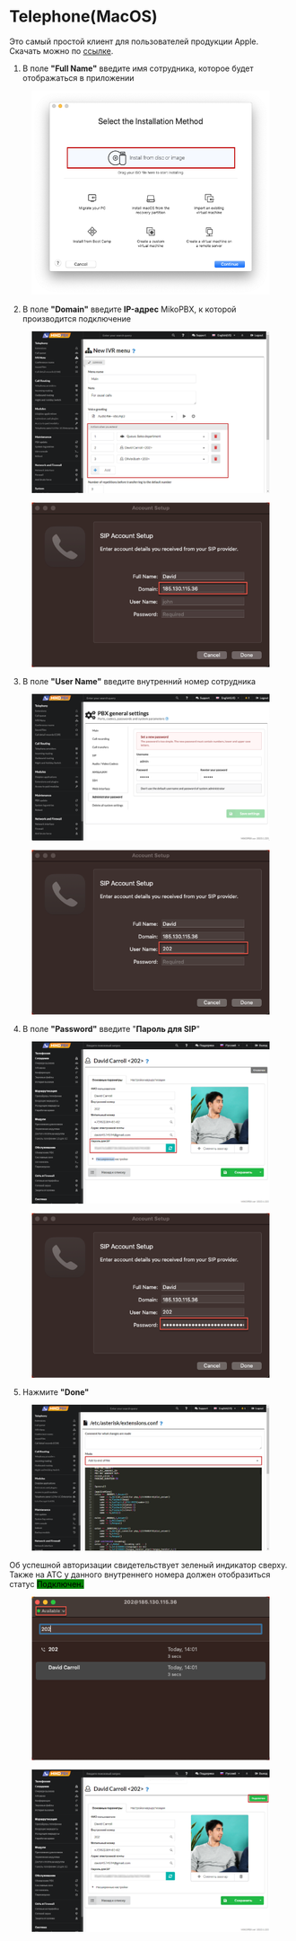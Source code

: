 # Telephone(MacOS)

Это самый простой клиент для пользователей продукции Apple. Скачать можно по [ссылке](https://apps.apple.com/ru/app/telephone/id406825478?l=en\&mt=12).&#x20;

1. В поле **"Full Name"** введите имя сотрудника, которое будет отображаться в приложении

<figure><img src="../../.gitbook/assets/1 (18).png" alt=""><figcaption></figcaption></figure>

2. В поле **"Domain"** введите **IP-адрес** MikoPBX, к которой производится подключение

<figure><img src="../../.gitbook/assets/8 (5).png" alt=""><figcaption></figcaption></figure>

<figure><img src="../../.gitbook/assets/2 (41).png" alt=""><figcaption></figcaption></figure>

3. В поле **"User Name"** введите внутренний номер сотрудника

<figure><img src="../../.gitbook/assets/4 (12).png" alt=""><figcaption></figcaption></figure>

<figure><img src="../../.gitbook/assets/3 (32).png" alt=""><figcaption></figcaption></figure>

4. В поле **"Password"** введите "**Пароль для SIP**"

<figure><img src="../../.gitbook/assets/5 (30).png" alt=""><figcaption></figcaption></figure>

<figure><img src="../../.gitbook/assets/4 (28).png" alt=""><figcaption></figcaption></figure>

5. Нажмите **"Done"**

<figure><img src="../../.gitbook/assets/5 (18).png" alt=""><figcaption></figcaption></figure>

Об успешной авторизации свидетельствует зеленый индикатор сверху.\
Также на АТС у данного внутреннего номера должен отобразиться статус <mark style="background-color:green;">Подключен</mark><mark style="background-color:green;">**.**</mark>&#x20;

<figure><img src="../../.gitbook/assets/6 (1) (1) (1).png" alt=""><figcaption></figcaption></figure>

<figure><img src="../../.gitbook/assets/image (2) (1).png" alt=""><figcaption></figcaption></figure>
